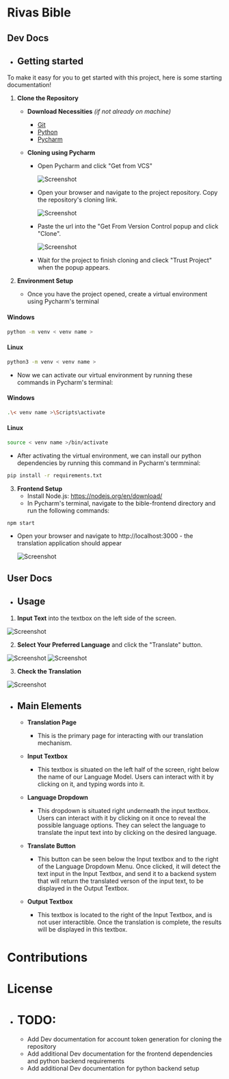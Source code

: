 # Rivas Bible
## Dev Docs
- ## Getting started

To make it easy for you to get started with this project, here is some starting documentation!

1. **Clone the Repository**
    -  **Download Necessities** *(if not already on machine)*
        - [Git](https://github.com/git-guides/install-git) 
        - [Python](https://www.python.org/downloads/) 
        - [Pycharm](https://www.jetbrains.com/pycharm/download/)  
        
    -  **Cloning using Pycharm**
        - Open Pycharm and click "Get from VCS"  

          ![Screenshot](/DocumentationImages/GetFromVCS.png)

        - Open your browser and navigate to the project repository. Copy the repository's cloning link.  
            
            ![Screenshot](/DocumentationImages/CloneLink.png)

        - Paste the url into the "Get From Version Control popup and click "Clone". 

          ![Screenshot](/DocumentationImages/PycharmCloneRepo.png)

        - Wait for the project to finish cloning and clieck "Trust Project" when the popup appears.
  
2. **Environment Setup**
    - Once you have the project opened, create a virtual environment using Pycharm's terminal


#### Windows
```bash
python -m venv < venv name >
```

#### Linux
```bash
python3 -m venv < venv name >
```


  - Now we can activate our virtual environment by running these commands in Pycharm's terminal:


#### Windows
```bash
.\< venv name >\Scripts\activate
```


#### Linux
```bash
source < venv name >/bin/activate
```


  - After activating the virtual environment, we can install our python dependencies by running this command in Pycharm's termminal: 
  

```bash
pip install -r requirements.txt
``` 


3. **Frontend Setup**
    - Install Node.js: https://nodejs.org/en/download/
	- In Pycharm's terminal, navigate to the bible-frontend directory and run the following commands:


```bash
npm start
```
	
  - Open your browser and navigate to http://localhost:3000 - the translation application should appear


    ![Screenshot](/DocumentationImages/FrontendOpen.png)


## User Docs
- ## Usage
1. **Input Text** into the textbox on the left side of the screen.  

  ![Screenshot](/DocumentationImages/FrontendTextInput.png)

2. **Select Your Preferred Language** and click the "Translate" button.  

  ![Screenshot](/DocumentationImages/FrontendInputChooseTranslation_1.jpg) ![Screenshot](/DocumentationImages/FrontendInputChooseTranslation_2.jpg)

3. **Check the Translation**  

  ![Screenshot](/DocumentationImages/FrontendTranslationOutput.png)

- ## Main Elements
  - **Translation Page**
    - This is the primary page for interacting with our translation mechanism.

  - **Input Textbox**
    - This textbox is situated on the left half of the screen, right below the name of our Language Model. Users can interact with it by  
      clicking on it, and typing words into it.

  - **Language Dropdown**
    - This dropdown is situated right underneath the input textbox. Users can interact with it by clicking on it once to reveal the possible language options. They can select the language to translate the input text into by clicking on the desired language. 

  - **Translate Button**
    - This button can be seen below the Input textbox and to the right of the Language Dropdown Menu. Once clicked, it will detect the text input in the Input Textbox, and send it to a backend system that will return the translated verson of the input text, to be displayed in the Output Textbox.

  - **Output Textbox**
    - This textbox is located to the right of the Input Textbox, and is not user interactible. Once the translation is complete, the results will be displayed in this textbox.  



# Contributions

# License

- # TODO:
  - Add Dev documentation for account token generation for cloning the repository
  - Add additional Dev documentation for the frontend dependencies and python backend requirements
  - Add additional Dev documentation for python backend setup
